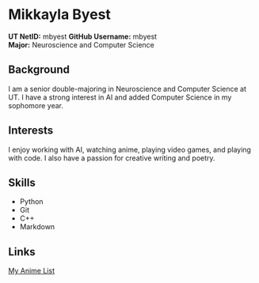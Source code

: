 # Mikkayla Byest

**UT NetID:** mbyest 
**GitHub Username:** mbyest  
**Major:** Neuroscience and Computer Science

## Background
I am a senior double-majoring in Neuroscience and Computer Science at UT. I have a strong interest in AI and added Computer Science in my sophomore year.

## Interests
I enjoy working with AI, watching anime, playing video games, and playing with code. I also have a passion for creative writing and poetry.

## Skills
- Python
- Git
- C++
- Markdown

## Links
[My Anime List](https://myanimelist.net)